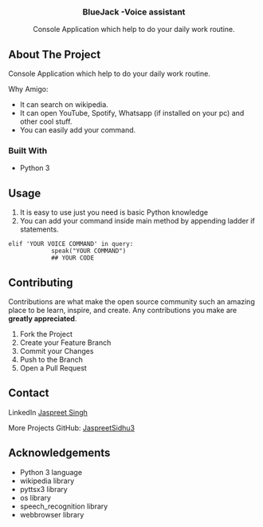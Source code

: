 <p align="center">
 <h3 align="center">BlueJack -Voice assistant</h3>

  <p align="center">
   Console Application which help to do your daily work routine.
  </p>
</p>







## About The Project
  Console Application which help to do your daily work routine.

Why Amigo:
* It can search on wikipedia.
* It can open YouTube, Spotify, Whatsapp (if installed on your pc) and other cool stuff.
* You can easily add your command.


### Built With

* Python 3


<!-- USAGE EXAMPLES -->
## Usage
1. It is easy to use just you need is basic Python knowledge
2. You can add your command inside main method by appending ladder if statements.

```
elif 'YOUR VOICE COMMAND' in query:
            speak("YOUR COMMAND")
            ## YOUR CODE
```


<!-- CONTRIBUTING -->
## Contributing

Contributions are what make the open source community such an amazing place to be learn, inspire, and create. Any contributions you make are **greatly appreciated**.

1. Fork the Project
2. Create your Feature Branch 
3. Commit your Changes
4. Push to the Branch
5. Open a Pull Request






<!-- CONTACT -->
## Contact
LinkedIn
[Jaspreet Singh](https://www.linkedin.com/in/jaspreetsidhu13/)

More Projects
GitHub: [JaspreetSidhu3](https://github.com/jaspreetsidhu3)



<!-- ACKNOWLEDGEMENTS -->
## Acknowledgements
* Python 3 language
* wikipedia library
* pyttsx3 library
* os library
* speech_recognition library
* webbrowser library

